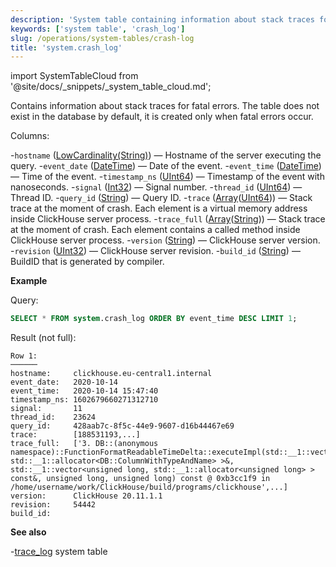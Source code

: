 ```yaml
---
description: 'System table containing information about stack traces for fatal errors.'
keywords: ['system table', 'crash_log']
slug: /operations/system-tables/crash-log
title: 'system.crash_log'
---
```


import SystemTableCloud from '@site/docs/_snippets/_system_table_cloud.md';

<SystemTableCloud/>

Contains information about stack traces for fatal errors. The table does not exist in the database by default, it is created only when fatal errors occur.

Columns:

-`hostname` ([LowCardinality(String)](../../sql-reference/data-types/string.md)) — Hostname of the server executing the query.
-`event_date` ([DateTime](../../sql-reference/data-types/datetime.md)) — Date of the event.
-`event_time` ([DateTime](../../sql-reference/data-types/datetime.md)) — Time of the event.
-`timestamp_ns` ([UInt64](../../sql-reference/data-types/int-uint.md)) — Timestamp of the event with nanoseconds.
-`signal` ([Int32](../../sql-reference/data-types/int-uint.md)) — Signal number.
-`thread_id` ([UInt64](../../sql-reference/data-types/int-uint.md)) — Thread ID.
-`query_id` ([String](../../sql-reference/data-types/string.md)) — Query ID.
-`trace` ([Array](../../sql-reference/data-types/array.md)([UInt64](../../sql-reference/data-types/int-uint.md))) — Stack trace at the moment of crash. Each element is a virtual memory address inside ClickHouse server process.
-`trace_full` ([Array](../../sql-reference/data-types/array.md)([String](../../sql-reference/data-types/string.md))) — Stack trace at the moment of crash. Each element contains a called method inside ClickHouse server process.
-`version` ([String](../../sql-reference/data-types/string.md)) — ClickHouse server version.
-`revision` ([UInt32](../../sql-reference/data-types/int-uint.md)) — ClickHouse server revision.
-`build_id` ([String](../../sql-reference/data-types/string.md)) — BuildID that is generated by compiler.

**Example**

Query:

```sql
SELECT * FROM system.crash_log ORDER BY event_time DESC LIMIT 1;
```

Result (not full):

```text
Row 1:
──────
hostname:     clickhouse.eu-central1.internal
event_date:   2020-10-14
event_time:   2020-10-14 15:47:40
timestamp_ns: 1602679660271312710
signal:       11
thread_id:    23624
query_id:     428aab7c-8f5c-44e9-9607-d16b44467e69
trace:        [188531193,...]
trace_full:   ['3. DB::(anonymous namespace)::FunctionFormatReadableTimeDelta::executeImpl(std::__1::vector<DB::ColumnWithTypeAndName, std::__1::allocator<DB::ColumnWithTypeAndName> >&, std::__1::vector<unsigned long, std::__1::allocator<unsigned long> > const&, unsigned long, unsigned long) const @ 0xb3cc1f9 in /home/username/work/ClickHouse/build/programs/clickhouse',...]
version:      ClickHouse 20.11.1.1
revision:     54442
build_id:
```

**See also**

-[trace_log](../../operations/system-tables/trace_log.md) system table
